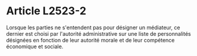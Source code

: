 # Article L2523-2

Lorsque les parties ne s'entendent pas pour désigner un médiateur, ce dernier est choisi par l'autorité administrative sur une liste de personnalités désignées en fonction de leur autorité morale et de leur compétence économique et sociale.